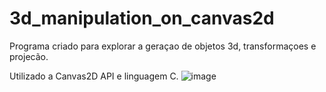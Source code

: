 # 3d_manipulation_on_canvas2d

Programa criado para explorar a geraçao de objetos 3d, transformaçoes e projecão.

Utilizado a Canvas2D API e linguagem C.
![image](https://user-images.githubusercontent.com/33886884/178130732-59dca260-06bf-4e94-b692-c0d578f54055.png)


